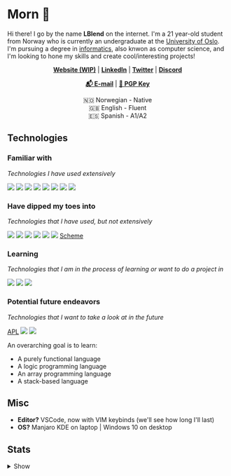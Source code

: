 # Morn 👋

Hi there! I go by the name **LBlend** on the internet. I'm a 21 year-old student from Norway who is currently an undergraduate at the [University of Oslo](https://www.uio.no/english/). I'm pursuing a degree in [informatics](https://en.wikipedia.org/wiki/Informatics#:~:text=Accordingly%2C%20universities%20in%20continental%20Europe%20usually%20translate%20%22informatics%22%20as%20computer%20science%2C%20or%20sometimes%20information%20and%20computer%20science%2C%20although%20technical%20universities%20may%20translate%20it%20as%20computer%20science%20%26%20engineering.), also knwon as computer science, and I'm looking to hone my skills and create cool/interesting projects!

<p align="center">
  <strong><a href="https://lblend.moe">Website (WIP)</a></strong> |
  <strong><a href="https://www.linkedin.com/in/leander-west-furumo/">LinkedIn</a></strong> |
  <strong><a href="https://twitter.com/LeanderFurumo">Twitter</a></strong> |
  <strong><a href="https://discord.com/users/170506717140877312">Discord</a></strong> 
</p>

<p align="center">
  <strong><a href="mailto:leanderfurumo@gmail.com">📬 E-mail</a></strong> |
  <strong><a href="https://gist.github.com/LBlend/01074be02600b957f5e4e3b4389b27d9">🔑 PGP Key</a></strong>
</p>

<p align="center">
  🇳🇴 Norwegian - Native
  <br>
  🇬🇧 English - Fluent
  <br>
  🇪🇸 Spanish - A1/A2
</p>


## Technologies

### Familiar with

*Technologies I have used extensively*

<a href="https://www.python.org/"><img src="https://img.shields.io/badge/python%20-%2314354C.svg?&style=for-the-badge&logo=python&logoColor=white"/></a>
<a href="https://www.java.com/en/"><img src="https://img.shields.io/badge/java-%23ED8B00.svg?&style=for-the-badge&logo=java&logoColor=white"/></a>
<a href="https://en.wikipedia.org/wiki/HTML5"><img src="https://img.shields.io/badge/html5%20-%23E34F26.svg?&style=for-the-badge&logo=html5&logoColor=white"/></a>
<a href="https://en.wikipedia.org/wiki/Cascading_Style_Sheets"><img src="https://img.shields.io/badge/css3%20-%231572B6.svg?&style=for-the-badge&logo=css3&logoColor=white"/></a>
<a href="https://en.wikipedia.org/wiki/JavaScript"><img src="https://img.shields.io/badge/javascript%20-%23323330.svg?&style=for-the-badge&logo=javascript&logoColor=%23F7DF1E"/></a>
<a href="https://www.typescriptlang.org/"><img src="https://img.shields.io/badge/typescript-%23007ACC.svg?style=for-the-badge&logo=typescript&logoColor=white"/></a>
<a href="https://git-scm.com/"><img src="https://img.shields.io/badge/git%20-%23F05033.svg?&style=for-the-badge&logo=git&logoColor=white"/></a>
<a href="https://en.wikipedia.org/wiki/Linux"><img src="https://img.shields.io/badge/Linux-FCC624?style=for-the-badge&logo=linux&logoColor=black"/></a>


### Have dipped my toes into

*Technologies that I have used, but not extensively*

<a href="https://reactjs.org/"><img src="https://img.shields.io/badge/react-%2320232a.svg?style=for-the-badge&logo=react&logoColor=%2361DAFB"/></a>
<a href="https://www.docker.com/"><img src="https://img.shields.io/badge/docker%20-%230db7ed.svg?&style=for-the-badge&logo=docker&logoColor=white"/></a>
<a href="https://www.postgresql.org/"><img src="https://img.shields.io/badge/postgres-%23316192.svg?style=for-the-badge&logo=postgresql&logoColor=white"/></a>
<a href="https://www.mongodb.com/"><img src ="https://img.shields.io/badge/MongoDB-%234ea94b.svg?&style=for-the-badge&logo=mongodb&logoColor=white"/></a>
<a href="https://www.nginx.com/"><img src="https://img.shields.io/badge/nginx%20-%23009639.svg?&style=for-the-badge&logo=nginx&logoColor=white"/></a>
<a href="https://graphql.org/"><img src="https://img.shields.io/badge/-GraphQL-E10098?style=for-the-badge&logo=graphql"/></a>
<a href="https://en.wikipedia.org/wiki/Scheme_(programming_language)">Scheme</a>


### Learning

*Technologies that I am in the process of learning or want to do a project in*

<a href="https://www.rust-lang.org/"><img src="https://img.shields.io/badge/rust-%23000000.svg?style=for-the-badge&logo=rust&logoColor=white"/></a>
<a href="https://www.haskell.org/"><img src="https://img.shields.io/badge/Haskell-5e5086?style=for-the-badge&logo=haskell&logoColor=white"/></a>
<a href="https://kotlinlang.org/"><img src="https://img.shields.io/badge/kotlin-%230095D5.svg?style=for-the-badge&logo=kotlin&logoColor=white"/></a>

### Potential future endeavors

*Technologies that I want to take a look at in the future*

<a href="https://en.wikipedia.org/wiki/APL_(programming_language)">APL</a>
<a href="https://en.wikipedia.org/wiki/C_(programming_language)"><img src="https://img.shields.io/badge/C-00599C?style=for-the-badge&logo=c&logoColor=white"/></a>
<a href="https://webassembly.org/"><img src="https://img.shields.io/badge/WebAssembly-654FF0?style=for-the-badge&logo=WebAssembly&logoColor=white"/></a>

An overarching goal is to learn:
* A purely functional language
* A logic programming language
* An array programming language
* A stack-based language


## Misc

* **Editor?** VSCode, now with VIM keybinds (we'll see how long I'll last)
* **OS?** Manjaro KDE on laptop | Windows 10 on desktop


## Stats

<details>
  
  <summary>Show</summary>

[![](https://raw.githubusercontent.com/LBlend/LBlend/master/profile-summary-card-output/nord_dark/0-profile-details.svg)](https://github.com/LBlend)[![](https://raw.githubusercontent.com/LBlend/LBlend/master/profile-summary-card-output/nord_dark/3-stats.svg)](https://github.com/LBlend)[![](https://raw.githubusercontent.com/LBlend/LBlend/master/profile-summary-card-output/nord_dark/1-repos-per-language.svg)](https://github.com/LBlend)[![](https://raw.githubusercontent.com/LBlend/LBlend/master/profile-summary-card-output/nord_dark/2-most-commit-language.svg)](https://github.com/LBlend)


<!--START_SECTION:waka-->
![Lines of code](https://img.shields.io/badge/From%20Hello%20World%20I%27ve%20Written-26%20Million%20lines%20of%20code-blue)

**🐱 My GitHub Data** 

> 🏆 424 Contributions in the Year 2022
 > 
> 📦 251.4 kB Used in GitHub's Storage 
 > 
> 💼 Opted to Hire
 > 
> 📜 24 Public Repositories 
 > 
> 🔑 26 Private Repositories  
 > 
**I'm a Night 🦉** 

```text
🌞 Morning    53 commits     █░░░░░░░░░░░░░░░░░░░░░░░░   4.81% 
🌆 Daytime    305 commits    ███████░░░░░░░░░░░░░░░░░░   27.7% 
🌃 Evening    322 commits    ███████░░░░░░░░░░░░░░░░░░   29.25% 
🌙 Night      421 commits    █████████░░░░░░░░░░░░░░░░   38.24%

```
📅 **I'm Most Productive on Thursday** 

```text
Monday       155 commits    ███░░░░░░░░░░░░░░░░░░░░░░   14.08% 
Tuesday      187 commits    ████░░░░░░░░░░░░░░░░░░░░░   16.98% 
Wednesday    187 commits    ████░░░░░░░░░░░░░░░░░░░░░   16.98% 
Thursday     221 commits    █████░░░░░░░░░░░░░░░░░░░░   20.07% 
Friday       191 commits    ████░░░░░░░░░░░░░░░░░░░░░   17.35% 
Saturday     65 commits     █░░░░░░░░░░░░░░░░░░░░░░░░   5.9% 
Sunday       95 commits     ██░░░░░░░░░░░░░░░░░░░░░░░   8.63%

```


📊 **This Week I Spent My Time On** 

```text
💬 Programming Languages: 
Python                   1 hr 17 mins        ████████████████████░░░░░   80.35% 
Docker                   5 mins              █░░░░░░░░░░░░░░░░░░░░░░░░   6.16% 
Bash                     4 mins              █░░░░░░░░░░░░░░░░░░░░░░░░   4.19% 
Markdown                 3 mins              █░░░░░░░░░░░░░░░░░░░░░░░░   4.12% 
Other                    2 mins              ░░░░░░░░░░░░░░░░░░░░░░░░░   2.77%

```


 Last Updated on 16/04/2022 06:10:39 UTC
<!--END_SECTION:waka-->
  
 </details>
